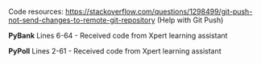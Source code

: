 Code resources:
https://stackoverflow.com/questions/1298499/git-push-not-send-changes-to-remote-git-repository (Help with Git Push)

**PyBank**
Lines 6-64 - Received code from Xpert learning assistant

**PyPoll**
Lines 2-61 - Received code from Xpert learning assistant
